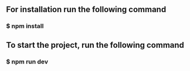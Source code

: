 ## For installation run the following command

### $ npm install

## To start the project, run the following command

### $ npm run dev

